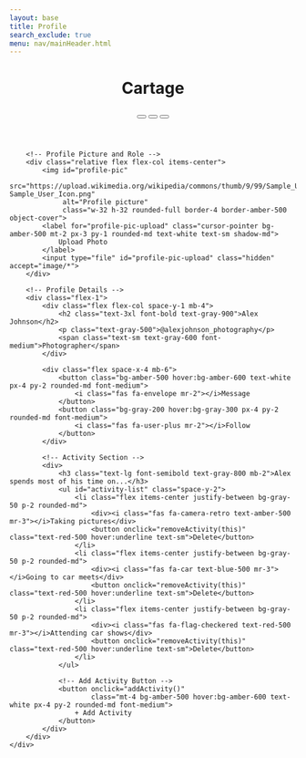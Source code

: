 ```yaml
---
layout: base
title: Profile
search_exclude: true
menu: nav/mainHeader.html
---
```


<html lang="en">
<head>
    <meta charset="UTF-8">
    <meta name="viewport" content="width=device-width, initial-scale=1.0">
    <title>User Profile | Cartage</title>
    <script src="https://cdn.tailwindcss.com"></script>
    <link rel="stylesheet" href="https://cdnjs.cloudflare.com/ajax/libs/font-awesome/6.4.0/css/all.min.css">
    <style>
        .profile-pic-container {
            position: relative;
            width: 150px;
            height: 150px;
        }
        .profile-pic-overlay {
            position: absolute;
            top: 0;
            left: 0;
            width: 100%;
            height: 100%;
            background-color: rgba(0, 0, 0, 0.5);
            border-radius: 50%;
            display: flex;
            justify-content: center;
            align-items: center;
            opacity: 0;
            transition: opacity 0.3s;
        }
        .profile-pic-container:hover .profile-pic-overlay {
            opacity: 1;
        }
        .post-grid {
            display: grid;
            grid-template-columns: repeat(3, 1fr);
            gap: 2px;
        }
        .post-item {
            aspect-ratio: 1/1;
            position: relative;
        }
        .post-overlay {
            position: absolute;
            top: 0;
            left: 0;
            width: 100%;
            height: 100%;
            background-color: rgba(0, 0, 0, 0.3);
            display: flex;
            justify-content: center;
            align-items: center;
            opacity: 0;
            transition: opacity 0.2s;
        }
        .post-item:hover .post-overlay {
            opacity: 1;
        }
    </style>
</head>
<body class="bg-gray-100 font-sans">
    <div class="max-w-4xl mx-auto bg-white shadow-sm">
        <!-- Header -->
        <header class="bg-gray-900 text-white p-4">
            <div class="flex justify-between items-center">
                <div class="flex items-center space-x-2">
                    <i class="fas fa-camera-retro text-2xl text-amber-500"></i>
                    <h1 class="text-xl font-bold">Cartage</h1>
                </div>
                <div class="flex items-center space-x-4">
                    <button class="p-2 rounded-full hover:bg-gray-700">
                        <i class="fas fa-search"></i>
                    </button>
                    <button class="p-2 rounded-full hover:bg-gray-700">
                        <i class="fas fa-bell"></i>
                    </button>
                    <button class="p-2 rounded-full hover:bg-gray-700">
                        <i class="fas fa-user"></i>
                    </button>
                </div>
            </div>
        </header>

<!-- Profile Section -->
<div class="p-6 bg-white rounded-lg shadow-lg max-w-5xl mx-auto mt-8">
    <div class="flex flex-col md:flex-row space-y-6 md:space-y-0 md:space-x-10">
        
        <!-- Profile Picture and Role -->
        <div class="relative flex flex-col items-center">
            <img id="profile-pic" 
                 src="https://upload.wikimedia.org/wikipedia/commons/thumb/9/99/Sample_User_Icon.png/600px-Sample_User_Icon.png"
                 alt="Profile picture"
                 class="w-32 h-32 rounded-full border-4 border-amber-500 object-cover">
            <label for="profile-pic-upload" class="cursor-pointer bg-amber-500 mt-2 px-3 py-1 rounded-md text-white text-sm shadow-md">
                Upload Photo
            </label>
            <input type="file" id="profile-pic-upload" class="hidden" accept="image/*">
        </div>

        <!-- Profile Details -->
        <div class="flex-1">
            <div class="flex flex-col space-y-1 mb-4">
                <h2 class="text-3xl font-bold text-gray-900">Alex Johnson</h2>
                <p class="text-gray-500">@alexjohnson_photography</p>
                <span class="text-sm text-gray-600 font-medium">Photographer</span>
            </div>

            <div class="flex space-x-4 mb-6">
                <button class="bg-amber-500 hover:bg-amber-600 text-white px-4 py-2 rounded-md font-medium">
                    <i class="fas fa-envelope mr-2"></i>Message
                </button>
                <button class="bg-gray-200 hover:bg-gray-300 px-4 py-2 rounded-md font-medium">
                    <i class="fas fa-user-plus mr-2"></i>Follow
                </button>
            </div>

            <!-- Activity Section -->
            <div>
                <h3 class="text-lg font-semibold text-gray-800 mb-2">Alex spends most of his time on...</h3>
                <ul id="activity-list" class="space-y-2">
                    <li class="flex items-center justify-between bg-gray-50 p-2 rounded-md">
                        <div><i class="fas fa-camera-retro text-amber-500 mr-3"></i>Taking pictures</div>
                        <button onclick="removeActivity(this)" class="text-red-500 hover:underline text-sm">Delete</button>
                    </li>
                    <li class="flex items-center justify-between bg-gray-50 p-2 rounded-md">
                        <div><i class="fas fa-car text-blue-500 mr-3"></i>Going to car meets</div>
                        <button onclick="removeActivity(this)" class="text-red-500 hover:underline text-sm">Delete</button>
                    </li>
                    <li class="flex items-center justify-between bg-gray-50 p-2 rounded-md">
                        <div><i class="fas fa-flag-checkered text-red-500 mr-3"></i>Attending car shows</div>
                        <button onclick="removeActivity(this)" class="text-red-500 hover:underline text-sm">Delete</button>
                    </li>
                </ul>

                <!-- Add Activity Button -->
                <button onclick="addActivity()"
                        class="mt-4 bg-amber-500 hover:bg-amber-600 text-white px-4 py-2 rounded-md font-medium">
                    + Add Activity
                </button>
            </div>
        </div>
    </div>
</div>

<!-- Scripts -->
<script>
    // Handle profile picture upload
    document.getElementById('profile-pic-upload').addEventListener('change', function () {
        const file = this.files[0];
        if (file) {
            const reader = new FileReader();
            reader.onload = function (e) {
                document.getElementById('profile-pic').src = e.target.result;
            }
            reader.readAsDataURL(file);
        }
    });

    // Add activity function
    function addActivity() {
        const activityText = prompt("Enter a new activity:");
        if (activityText) {
            const li = document.createElement("li");
            li.className = "flex items-center justify-between bg-gray-50 p-2 rounded-md";
            li.innerHTML = `<div><i class="fas fa-star text-yellow-500 mr-3"></i>${activityText}</div>
                            <button onclick="removeActivity(this)" class="text-red-500 hover:underline text-sm">Delete</button>`;
            document.getElementById("activity-list").appendChild(li);
        }
    }

    // Remove activity
    function removeActivity(button) {
        button.parentElement.remove();
    }
</script>

